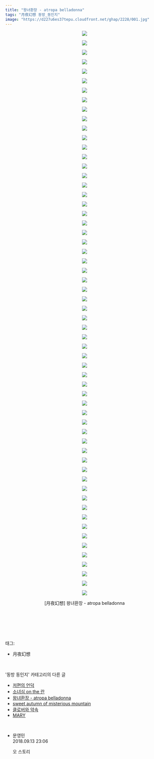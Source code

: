 ```yaml
---
title: "왕녀환장 - atropa belladonna"
tags: "月夜幻想 동방_동인지"
image: "https://d227u6es37tepu.cloudfront.net/ghap/2228/001.jpg"
---
```

<div class="article">
<p style="text-align: center; clear: none; float: none;"><img src="{{ site.imgserver6 }}/ghap/2228/001.jpg"/></p>
<p style="text-align: center; clear: none; float: none;"><img src="{{ site.imgserver6 }}/ghap/2228/002.jpg"/></p>
<p style="text-align: center; clear: none; float: none;"><img src="{{ site.imgserver6 }}/ghap/2228/003.jpg"/></p>
<p style="text-align: center; clear: none; float: none;"><img src="{{ site.imgserver6 }}/ghap/2228/004.jpg"/></p>
<p style="text-align: center; clear: none; float: none;"><img src="{{ site.imgserver6 }}/ghap/2228/005.jpg"/></p>
<p style="text-align: center; clear: none; float: none;"><img src="{{ site.imgserver6 }}/ghap/2228/006.jpg"/></p>
<p style="text-align: center; clear: none; float: none;"><img src="{{ site.imgserver6 }}/ghap/2228/007.jpg"/></p>
<p style="text-align: center; clear: none; float: none;"><img src="{{ site.imgserver6 }}/ghap/2228/008.jpg"/></p>
<p style="text-align: center; clear: none; float: none;"><img src="{{ site.imgserver6 }}/ghap/2228/009.jpg"/></p>
<p style="text-align: center; clear: none; float: none;"><img src="{{ site.imgserver6 }}/ghap/2228/010.jpg"/></p>
<p style="text-align: center; clear: none; float: none;"><img src="{{ site.imgserver6 }}/ghap/2228/011.jpg"/></p>
<p style="text-align: center; clear: none; float: none;"><img src="{{ site.imgserver6 }}/ghap/2228/012.jpg"/></p>
<p style="text-align: center; clear: none; float: none;"><img src="{{ site.imgserver6 }}/ghap/2228/013.jpg"/></p>
<p style="text-align: center; clear: none; float: none;"><img src="{{ site.imgserver6 }}/ghap/2228/014.jpg"/></p>
<p style="text-align: center; clear: none; float: none;"><img src="{{ site.imgserver6 }}/ghap/2228/015.jpg"/></p>
<p style="text-align: center; clear: none; float: none;"><img src="{{ site.imgserver6 }}/ghap/2228/016.jpg"/></p>
<p style="text-align: center; clear: none; float: none;"><img src="{{ site.imgserver6 }}/ghap/2228/017.jpg"/></p>
<p style="text-align: center; clear: none; float: none;"><img src="{{ site.imgserver6 }}/ghap/2228/018.jpg"/></p>
<p style="text-align: center; clear: none; float: none;"><img src="{{ site.imgserver6 }}/ghap/2228/019.jpg"/></p>
<p style="text-align: center; clear: none; float: none;"><img src="{{ site.imgserver6 }}/ghap/2228/020.jpg"/></p>
<p style="text-align: center; clear: none; float: none;"><img src="{{ site.imgserver6 }}/ghap/2228/021.jpg"/></p>
<p style="text-align: center; clear: none; float: none;"><img src="{{ site.imgserver6 }}/ghap/2228/022.jpg"/></p>
<p style="text-align: center; clear: none; float: none;"><img src="{{ site.imgserver6 }}/ghap/2228/023.jpg"/></p>
<p style="text-align: center; clear: none; float: none;"><img src="{{ site.imgserver6 }}/ghap/2228/024.jpg"/></p>
<p style="text-align: center; clear: none; float: none;"><img src="{{ site.imgserver6 }}/ghap/2228/025.jpg"/></p>
<p style="text-align: center; clear: none; float: none;"><img src="{{ site.imgserver6 }}/ghap/2228/026.jpg"/></p>
<p style="text-align: center; clear: none; float: none;"><img src="{{ site.imgserver6 }}/ghap/2228/027.jpg"/></p>
<p style="text-align: center; clear: none; float: none;"><img src="{{ site.imgserver6 }}/ghap/2228/028.jpg"/></p>
<p style="text-align: center; clear: none; float: none;"><img src="{{ site.imgserver6 }}/ghap/2228/029.jpg"/></p>
<p style="text-align: center; clear: none; float: none;"><img src="{{ site.imgserver6 }}/ghap/2228/030.jpg"/></p>
<p style="text-align: center; clear: none; float: none;"><img src="{{ site.imgserver6 }}/ghap/2228/031.jpg"/></p>
<p style="text-align: center; clear: none; float: none;"><img src="{{ site.imgserver6 }}/ghap/2228/032.jpg"/></p>
<p style="text-align: center; clear: none; float: none;"><img src="{{ site.imgserver6 }}/ghap/2228/033.jpg"/></p>
<p style="text-align: center; clear: none; float: none;"><img src="{{ site.imgserver6 }}/ghap/2228/034.jpg"/></p>
<p style="text-align: center; clear: none; float: none;"><img src="{{ site.imgserver6 }}/ghap/2228/035.jpg"/></p>
<p style="text-align: center; clear: none; float: none;"><img src="{{ site.imgserver6 }}/ghap/2228/036.jpg"/></p>
<p style="text-align: center; clear: none; float: none;"><img src="{{ site.imgserver6 }}/ghap/2228/037.jpg"/></p>
<p style="text-align: center; clear: none; float: none;"><img src="{{ site.imgserver6 }}/ghap/2228/038.jpg"/></p>
<p style="text-align: center; clear: none; float: none;"><img src="{{ site.imgserver6 }}/ghap/2228/039.jpg"/></p>
<p style="text-align: center; clear: none; float: none;"><img src="{{ site.imgserver6 }}/ghap/2228/040.jpg"/></p>
<p style="text-align: center; clear: none; float: none;"><img src="{{ site.imgserver6 }}/ghap/2228/041.jpg"/></p>
<p style="text-align: center; clear: none; float: none;"><img src="{{ site.imgserver6 }}/ghap/2228/042.jpg"/></p>
<p style="text-align: center; clear: none; float: none;"><img src="{{ site.imgserver6 }}/ghap/2228/043.jpg"/></p>
<p style="text-align: center; clear: none; float: none;"><img src="{{ site.imgserver6 }}/ghap/2228/044.jpg"/></p>
<p style="text-align: center; clear: none; float: none;"><img src="{{ site.imgserver6 }}/ghap/2228/045.jpg"/></p>
<p style="text-align: center; clear: none; float: none;"><img src="{{ site.imgserver6 }}/ghap/2228/046.jpg"/></p>
<p style="text-align: center; clear: none; float: none;"><img src="{{ site.imgserver6 }}/ghap/2228/047.jpg"/></p>
<p style="text-align: center; clear: none; float: none;"><img src="{{ site.imgserver6 }}/ghap/2228/048.jpg"/></p>
<p style="text-align: center; clear: none; float: none;"><img src="{{ site.imgserver6 }}/ghap/2228/049.jpg"/></p>
<p style="text-align: center; clear: none; float: none;"><img src="{{ site.imgserver6 }}/ghap/2228/050.jpg"/></p>
<p style="text-align: center; clear: none; float: none;"><img src="{{ site.imgserver6 }}/ghap/2228/051.jpg"/></p>
<p style="text-align: center; clear: none; float: none;"><img src="{{ site.imgserver6 }}/ghap/2228/052.jpg"/></p>
<p style="text-align: center; clear: none; float: none;"><img src="{{ site.imgserver6 }}/ghap/2228/053.jpg"/></p>
<p style="text-align: center; clear: none; float: none;"><img src="{{ site.imgserver6 }}/ghap/2228/054.jpg"/></p>
<p style="text-align: center; clear: none; float: none;"><img src="{{ site.imgserver6 }}/ghap/2228/055.jpg"/></p>
<p style="text-align: center; clear: none; float: none;"><img src="{{ site.imgserver6 }}/ghap/2228/056.jpg"/></p>
<p style="text-align: center; clear: none; float: none;"><img src="{{ site.imgserver6 }}/ghap/2228/057.jpg"/></p>
<p style="text-align: center; clear: none; float: none;"><img src="{{ site.imgserver6 }}/ghap/2228/058.jpg"/></p>
<p style="text-align: center; clear: none; float: none;"><img src="{{ site.imgserver6 }}/ghap/2228/059.jpg"/></p>
<p style="text-align: center; clear: none; float: none;"><img src="{{ site.imgserver6 }}/ghap/2228/060.jpg"/></p>
<p style="text-align: center; clear: none; float: none;">[月夜幻想] 왕녀환장 - atropa belladonna</p>
<p style="text-align: center; clear: none; float: none;"><br/></p>
<p><br/></p>
</div><br/>
<div class="tagTrail">
<p>태그: </p>
<ul>
<li>月夜幻想</li>
</ul>
</div><br/>
<div class="another">
<p>'동방 동인지' 카테고리의 다른 글</p>
<ul>
<li><a href="/ghap_2230">저편의 언덕</a></li>
<li><a href="/ghap_2229">소녀심 on the 란</a></li>
<li><a href="/ghap_2228">왕녀환장 - atropa belladonna</a></li>
<li><a href="/ghap_2226">sweet autumn of misterious mountain</a></li>
<li><a href="/ghap_2225">클로버와 약속</a></li>
<li><a href="/ghap_2224">MARY</a></li>
</ul>
</div><br/>
<div class="cb_module cb_fluid">
<div class="cb_wrt cb_profile">
<div class="comment">
<ul>
<li class="cb_thumb_off" id="comment15332038">
<div class="cb_comment_area">
<div class="cb_info_area">
<div class="cb_section">
<span class="cb_nick_name">문영민</span>
</div>
<div class="cb_section">
<span class="cb_date">2018.09.13 23:06 </span>
</div>
</div>
<div class="cb_dsc_comment">
<p class="cb_dsc">
											오 스토리
										</p>
</div>
</div></li>
</ul>
</div>
</div><!-- commentList close -->
</div><br/>
